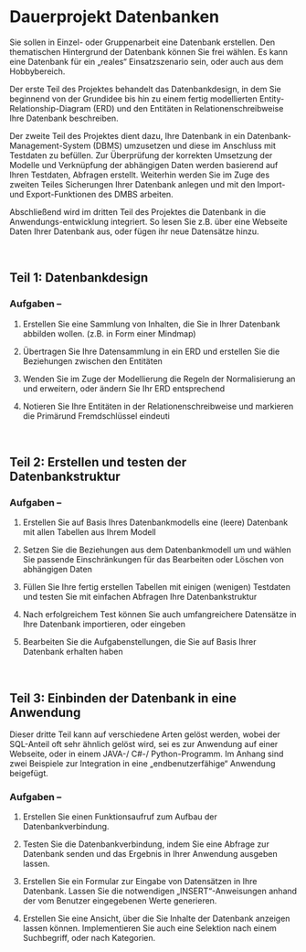 # Dauerprojekt Datenbanken

Sie sollen in Einzel- oder Gruppenarbeit eine Datenbank erstellen. Den thematischen Hintergrund der Datenbank können Sie frei wählen. Es kann eine Datenbank für ein „reales“ Einsatzszenario sein, oder auch aus dem Hobbybereich.

Der erste Teil des Projektes behandelt das Datenbankdesign, in dem Sie beginnend von der Grundidee bis hin zu einem fertig modellierten Entity-Relationship-Diagram (ERD) und den Entitäten in Relationenschreibweise Ihre Datenbank beschreiben.

Der zweite Teil des Projektes dient dazu, Ihre Datenbank in ein Datenbank-Management-System (DBMS) umzusetzen und diese im Anschluss mit Testdaten zu befüllen. Zur Überprüfung der korrekten Umsetzung der Modelle und Verknüpfung der abhängigen Daten werden basierend auf Ihren Testdaten, Abfragen erstellt. Weiterhin werden Sie im Zuge des zweiten Teiles Sicherungen Ihrer Datenbank anlegen und mit den Import- und Export-Funktionen des DMBS arbeiten.

Abschließend wird im dritten Teil des Projektes die Datenbank in die Anwendungs-entwicklung integriert. So lesen Sie z.B. über eine Webseite Daten Ihrer Datenbank aus, oder fügen ihr neue Datensätze hinzu.

<br>

## Teil 1: Datenbankdesign

### Aufgaben –

1. Erstellen Sie eine Sammlung von Inhalten, die Sie in Ihrer Datenbank abbilden wollen. (z.B. in Form einer Mindmap)

2. Übertragen Sie Ihre Datensammlung in ein ERD und erstellen Sie die Beziehungen zwischen den Entitäten

3. Wenden Sie im Zuge der Modellierung die Regeln der Normalisierung an und erweitern, oder ändern Sie Ihr ERD entsprechend

4. Notieren Sie Ihre Entitäten in der Relationenschreibweise und markieren die Primärund Fremdschlüssel eindeuti

<br>

## Teil 2: Erstellen und testen der Datenbankstruktur

### Aufgaben –

1. Erstellen Sie auf Basis Ihres Datenbankmodells eine (leere) Datenbank mit allen
   Tabellen aus Ihrem Modell

2. Setzen Sie die Beziehungen aus dem Datenbankmodell um und wählen Sie
   passende Einschränkungen für das Bearbeiten oder Löschen von abhängigen
   Daten

3. Füllen Sie Ihre fertig erstellen Tabellen mit einigen (wenigen) Testdaten und
   testen Sie mit einfachen Abfragen Ihre Datenbankstruktur

4. Nach erfolgreichem Test können Sie auch umfangreichere Datensätze in Ihre
   Datenbank importieren, oder eingeben

5. Bearbeiten Sie die Aufgabenstellungen, die Sie auf Basis Ihrer Datenbank
   erhalten haben

<br>

## Teil 3: Einbinden der Datenbank in eine Anwendung

Dieser dritte Teil kann auf verschiedene Arten gelöst werden, wobei der SQL-Anteil oft sehr
ähnlich gelöst wird, sei es zur Anwendung auf einer Webseite, oder in einem JAVA-/ C#-/
Python-Programm. Im Anhang sind zwei Beispiele zur Integration in eine „endbenutzerfähige“
Anwendung beigefügt.

### Aufgaben –

1. Erstellen Sie einen Funktionsaufruf zum Aufbau der Datenbankverbindung.

2. Testen Sie die Datenbankverbindung, indem Sie eine Abfrage zur Datenbank senden
   und das Ergebnis in Ihrer Anwendung ausgeben lassen.

3. Erstellen Sie ein Formular zur Eingabe von Datensätzen in Ihre Datenbank. Lassen
   Sie die notwendigen „INSERT“-Anweisungen anhand der vom Benutzer
   eingegebenen Werte generieren.

4. Erstellen Sie eine Ansicht, über die Sie Inhalte der Datenbank anzeigen lassen
   können. Implementieren Sie auch eine Selektion nach einem Suchbegriff, oder nach
   Kategorien.
